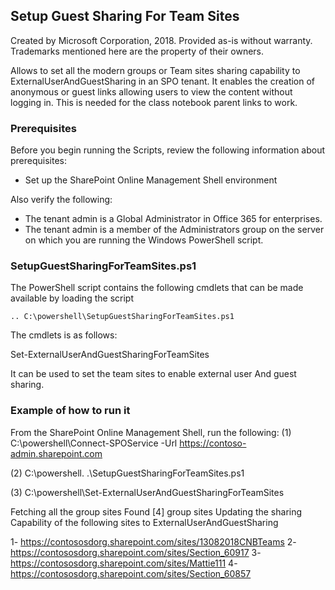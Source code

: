 ## Setup Guest Sharing For Team Sites ##

Created by Microsoft Corporation, 2018. 
Provided as-is without warranty. 
Trademarks mentioned here are the property of their owners.

Allows to set all the modern groups or Team sites sharing capability to ExternalUserAndGuestSharing in an SPO tenant. It enables the creation of anonymous or guest links allowing users to view the content without logging in. This is needed for the class notebook parent links to work.

### Prerequisites ###
Before you begin running the Scripts, review the following information about prerequisites:

- Set up the SharePoint Online Management Shell environment

Also verify the following:
- The tenant admin is a Global Administrator in Office 365 for enterprises.
- The tenant admin is a member of the Administrators group on the server on which you are running the Windows PowerShell script.

### SetupGuestSharingForTeamSites.ps1 ###

The PowerShell script contains the following cmdlets that can be made available by loading the script

    .. C:\powershell\SetupGuestSharingForTeamSites.ps1

The cmdlets is as follows:

Set-ExternalUserAndGuestSharingForTeamSites

It can be used to set the team sites to enable external user And guest sharing. 

### Example of how to run it ###
From the SharePoint Online Management Shell, run the following:
(1)
C:\powershell\Connect-SPOService -Url https://contoso-admin.sharepoint.com

(2)
C:\powershell\. .\SetupGuestSharingForTeamSites.ps1

(3)
C:\powershell\Set-ExternalUserAndGuestSharingForTeamSites

Fetching all the group sites
Found [4] group sites
Updating the sharing Capability of the following sites to ExternalUserAndGuestSharing

1- https://contososdorg.sharepoint.com/sites/13082018CNBTeams
2- https://contososdorg.sharepoint.com/sites/Section_60917
3- https://contososdorg.sharepoint.com/sites/Mattie111
4- https://contososdorg.sharepoint.com/sites/Section_60857
